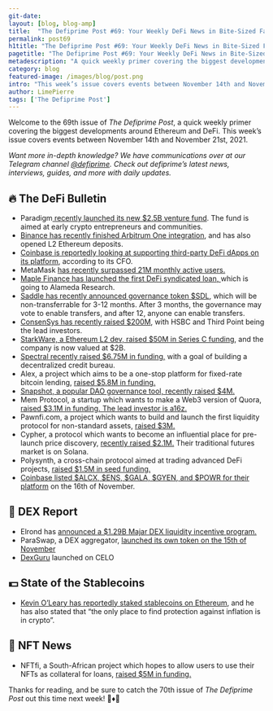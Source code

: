 ```yaml
---
git-date:
layout: [blog, blog-amp]
title:  "The Defiprime Post #69: Your Weekly DeFi News in Bite-Sized Fashion"
permalink: post69
h1title: "The Defiprime Post #69: Your Weekly DeFi News in Bite-Sized Fashion"
pagetitle: "The Defiprime Post #69: Your Weekly DeFi News in Bite-Sized Fashion"
metadescription: "A quick weekly primer covering the biggest developments around Ethereum and DeFi. This week’s issue covers events between November 14th and November 21st, 2021"
category: blog
featured-image: /images/blog/post.png
intro: "This week’s issue covers events between November 14th and November 21st, 2021"
author: LimePierre
tags: ['The Defiprime Post']
---
```


Welcome to the 69th issue of _The Defiprime Post_, a quick weekly primer covering the biggest developments around Ethereum and DeFi. This week’s issue covers events between November 14th and November 21st, 2021.

_Want more in-depth knowledge? We have communications over at our Telegram channel [@defiprime](https://t.me/defiprime). Check out defiprime’s latest news, interviews, guides, and more with daily updates._


## 🔥 The DeFi Bulletin

* Paradigm[ recently launched its new $2.5B venture fund](https://www.paradigm.xyz/2021/11/paradigms-new-venture-fund/). The fund is aimed at early crypto entrepreneurs and communities. 
* [Binance has recently finished Arbitrum One integration](https://www.binance.com/en/support/announcement/192e0315a7744dcfb8dede7453884c73?ref=AZTKZ9XS&utm_source=BinanceTwitter&utm_medium=GlobalSocial&utm_campaign=GlobalSocial&s=09), and has also opened L2 Ethereum deposits. 
* [Coinbase is reportedly looking at supporting third-party DeFi dApps on its platform](https://www.theblockcrypto.com/post/124396/coinbase-is-looking-at-support-for-third-party-defi-apps-on-its-platform-says-cfo), according to its CFO. 
* MetaMask [has recently surpassed 21M monthly active users.](https://consensys.net/blog/press-release/metamask-surpasses-21-million-maus-as-consensys-raises-200-million-to-make-web3-universally-easy-to-use-access-and-build-on/)
* [Maple Finance has launched the first DeFi syndicated loan, ](https://www.coindesk.com/business/2021/11/18/maple-finance-launches-first-defi-syndicated-loan-for-alameda-research/)which is going to Alameda Research.
* [Saddle has recently announced governance token $SDL](https://blog.saddle.finance/announcing-the-saddle-sdl-token/), which will be non-transferrable for 3-12 months. After 3 months, the governance may vote to enable transfers, and after 12, anyone can enable transfers. 
* [ConsenSys has recently raised $200M](https://www.reuters.com/article/fintech-blockchain-consensys-idUSL4N2S82JW), with HSBC and Third Point being the lead investors.
* [StarkWare, a Ethereum L2 dev, raised $50M in Series C funding](https://www.theblockcrypto.com/post/124479/ethereum-layer-2-developer-starkware-raises-50-million-now-valued-at-2-billion), and the company is now valued at $2B.
* [Spectral recently raised $6.75M in funding,](https://www.yahoo.com/news/spectral-raises-6-75-million-101400413.html) with a goal of building a decentralized credit bureau. 
* Alex, a project which aims to be a one-stop platform for fixed-rate bitcoin lending, [raised $5.8M in funding.](https://www.coindesk.com/business/2021/11/15/alex-raises-58m-to-bring-defi-to-the-bitcoin-ecosystem/)
* [Snapshot, a popular DAO governance tool, recently raised $4M.](https://www.coindesk.com/tech/2021/11/19/popular-dao-voting-platform-snapshot-labs-raises-4m/?s=09)
* Mem Protocol, a startup which wants to make a Web3 version of Quora, [raised $3.1M in funding. The lead investor is a16z.](https://www.theblockcrypto.com/linked/124499/a16z-leads-funding-round-for-startup-trying-to-build-a-crypto-social-credit-score)
* Pawnfi.com, a project which wants to build and launch the first liquidity protocol for non-standard assets, [raised $3M. ](https://blog.pawnfi.com/pawnfi-com-raises-3m-to-launch-the-first-liquidity-protocol-for-non-standard-assets-e36fa099fa93)
* Cypher, a protocol which wants to become an influential place for pre-launch price discovery, [recently raised $2.1M.](https://www.coindesk.com/business/2021/11/18/cypher-raises-21m-for-traditional-futures-market-on-solana/) Their traditional futures market is on Solana. 
* Polysynth, a cross-chain protocol aimed at trading advanced DeFi projects, [raised $1.5M in seed funding. ](https://blog.polysynth.com/polysynth-raises-seed-round-334cfc390b34)
* [Coinbase listed $ALCX, $ENS, $GALA, $GYEN, and $POWR for their platform](http://medium.com/@coinbaseblog/alchemix-alcx-ethereum-name-service-ens-gala-gala-gyen-gyen-and-power-ledger-powr-are-e472f0e9cf7) on the 16th of November. 


## 💱 DEX Report

* Elrond has [announced a $1.29B Majar DEX liquidity incentive program.](https://elrond.com/blog/elrond-superwave-1-billion-usd-incentive-maiar-dex/)
* ParaSwap, a DEX aggregator, [launched its own token on the 15th of November](https://www.theblockcrypto.com/post/124312/dex-aggregator-paraswap-launches-its-own-token-to-airdrop-150-million-psp) 
* [DexGuru](https://dex.guru/) launched on  CELO


## 💵 State of the Stablecoins

* [Kevin O’Leary has reportedly staked stablecoins on Ethereum](https://twitter.com/CryptoGucci/status/1460645839278383112), and he has also stated that “the only place to find protection against inflation is in crypto”.


## 💎 NFT News

* NFTfi, a South-African project which hopes to allow users to use their NFTs as collateral for loans, [raised $5M in funding. ](https://techcrunch.com/2021/11/16/south-africas-nftfi-raises-5m-so-people-can-use-their-nfts-as-collateral-for-loans/)

Thanks for reading, and be sure to catch the 70th issue of _The Defiprime Post_ out this time next week! 👋♦️👋